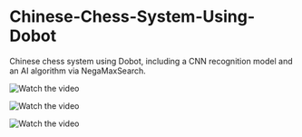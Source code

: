 # Chinese-Chess-System-Using-Dobot

Chinese chess system using Dobot, including a CNN recognition model and an AI algorithm via NegaMaxSearch.

![Watch the video](https://github.com/KevinKeson/Chinese-Chess-System-Using-Dobot/blob/master/Display_1.gif)

![Watch the video](https://github.com/KevinKeson/Chinese-Chess-System-Using-Dobot/blob/master/Display_2.gif)

![Watch the video](https://github.com/KevinKeson/Chinese-Chess-System-Using-Dobot/blob/master/Display_3.gif)
